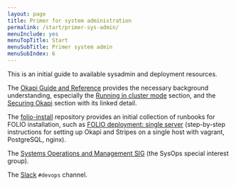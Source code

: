```yaml
---
layout: page
title: Primer for system administration
permalink: /start/primer-sys-admin/
menuInclude: yes
menuTopTitle: Start
menuSubTitle: Primer system admin
menuSubIndex: 6
---
```


This is an initial guide to available sysadmin and deployment resources.

The [Okapi Guide and Reference](https://github.com/folio-org/okapi/blob/master/doc/guide.md) provides the necessary background understanding,
especially the
[Running in cluster mode](https://github.com/folio-org/okapi/blob/master/doc/guide.md#running-in-cluster-mode) section,
and the [Securing Okapi](https://github.com/folio-org/okapi/blob/master/doc/guide.md#securing-okapi) section with its linked detail.

The [folio-install](https://github.com/folio-org/folio-install) repository provides an initial collection of runbooks for FOLIO installation, such as
[FOLIO deployment: single server](https://github.com/folio-org/folio-install/blob/master/single-server.md) (step-by-step instructions for setting up Okapi and Stripes on a single host with vagrant, PostgreSQL, nginx).

The [Systems Operations and Management SIG](https://wiki.folio.org/display/SYSOPS/Systems+Operations+and+Management+SIG+Home) (the SysOps special interest group).

The [Slack](/guidelines/which-forum/#slack) `#devops` channel.
